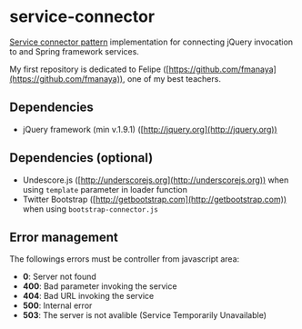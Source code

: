 service-connector
==========

[Service connector pattern](http://www.servicedesignpatterns.com/WebServiceInfrastructures/ServiceConnector) implementation for connecting jQuery invocation to and Spring framework services.

My first repository is dedicated to Felipe ([https://github.com/fmanaya](https://github.com/fmanaya)), one of my best teachers.

## Dependencies

* jQuery framework (min v.1.9.1) ([http://jquery.org](http://jquery.org))

## Dependencies (optional)
* Undescore.js ([http://underscorejs.org](http://underscorejs.org)) when using `template` parameter in loader function
* Twitter Bootstrap ([http://getbootstrap.com](http://getbootstrap.com)) when using `bootstrap-connector.js`


## Error management

The followings errors must be controller from javascript area:

* **0**: Server not found
* **400**: Bad parameter invoking the service
* **404**: Bad URL invoking the service
* **500**: Internal error
* **503**: The server is not avalible (Service Temporarily Unavailable)


